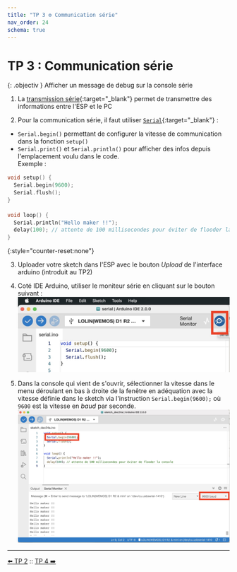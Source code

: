 ```yaml
---
title: "TP 3 ⚙️ Communication série"
nav_order: 24
schema: true
---
```


# TP 3 : Communication série

{: .objectiv }
Afficher un message de debug sur la console série

1. La [transmission série](https://fr.wikipedia.org/wiki/Transmission_s%C3%A9rie){:target="_blank"} permet de transmettre des informations entre l'ESP et le PC

2. Pour la communication série, il faut utiliser [`Serial`](https://www.arduino.cc/reference/en/language/functions/communication/serial/){:target="_blank"} :
  - `Serial.begin()` permettant de configurer la vitesse de communication dans la fonction `setup()`
  - `Serial.print()` et `Serial.println()` pour afficher des infos depuis l'emplacement voulu dans le code. <br> Exemple :

```c
void setup() {
  Serial.begin(9600);
  Serial.flush();
}

void loop() {
  Serial.println("Hello maker !!");
  delay(100); // attente de 100 millisecondes pour éviter de flooder la console
}
```

{:style="counter-reset:none"}

3. Uploader votre sketch dans l'ESP avec le bouton *Upload* de l'interface arduino (introduit au TP2)

4. Coté IDE Arduino, utiliser le moniteur série en cliquant sur le bouton suivant :
![bouton](resources/tp4-bouton.jpg)

5. Dans la console qui vient de s'ouvrir, sélectionner la vitesse dans le menu déroulant en bas à droite de la fenêtre en adéquation avec la vitesse définie dans le sketch via l'instruction `Serial.begin(9600);` où `9600` est la vitesse en _baud_ par seconde.
![console](resources/tp4-serial.jpg)

----
[⬅️ TP 2](tp3.md) :: [TP 4 ➡️](tp5.md)
